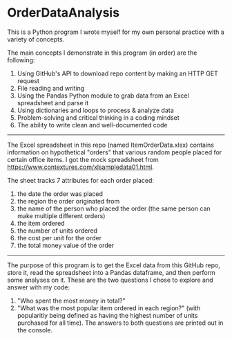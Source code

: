 # OrderDataAnalysis

This is a Python program I wrote myself for my own personal practice with a variety of concepts. 

The main concepts I demonstrate in this program (in order) are the following:
  1) Using GitHub's API to download repo content by making an HTTP GET request
  2) File reading and writing
  3) Using the Pandas Python module to grab data from an Excel spreadsheet and parse it
  4) Using dictionaries and loops to process & analyze data
  5) Problem-solving and critical thinking in a coding mindset
  6) The ability to write clean and well-documented code

-------------------------------------------------

The Excel spreadsheet in this repo (named ItemOrderData.xlsx) contains information on hypothetical
"orders" that various random people placed for certain office items. I got the mock spreadsheet
from https://www.contextures.com/xlsampledata01.html.

The sheet tracks 7 attributes for each order placed:
  1) the date the order was placed
  2) the region the order originated from
  3) the name of the person who placed the order (the same person can make multiple different orders)
  4) the item ordered
  5) the number of units ordered
  6) the cost per unit for the order
  7) the total money value of the order
  
-------------------------------------------------

The purpose of this program is to get the Excel data from this GitHub repo, store it,
read the spreadsheet into a Pandas dataframe, and then perform some analyses on it. 
These are the two questions I chose to explore and answer with my code:
  1) "Who spent the most money in total?"
  2) "What was the most popular item ordered in each region?" 
     (with popularitiy being defined as having the highest number of units purchased for all time).
The answers to both questions are printed out in the console.
